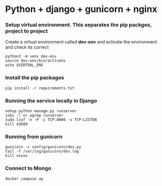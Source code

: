 # Python + django + gunicorn + nginx 

### Setup virtual environment. This separates the pip packges, project to project

Create a virtual environment called **dev-env** and activate the environment and check its correct  
```commandline
python3 -m venv dev-env 
source dev-env/bin/activate
echo $VIRTUAL_ENV
```

### Install the pip packages 
```commandline
pip install -r requirements.txt
```

### Running the service locally in Django
```commandline
nohup python manage.py runserver 
jobs -l or pgrep runserver
sudo lsof -n -P -i TCP:8000 -s TCP:LISTEN
kill 43689
```

### Running from gunicorn
```commandline
gunicorn -c config/gunicorn/dev.py  
tail -f /var/log/gunicorn/dev.log  
kill xxxxx
```

### Connect to Mongo 
```commandline
docker compose up
``` 

